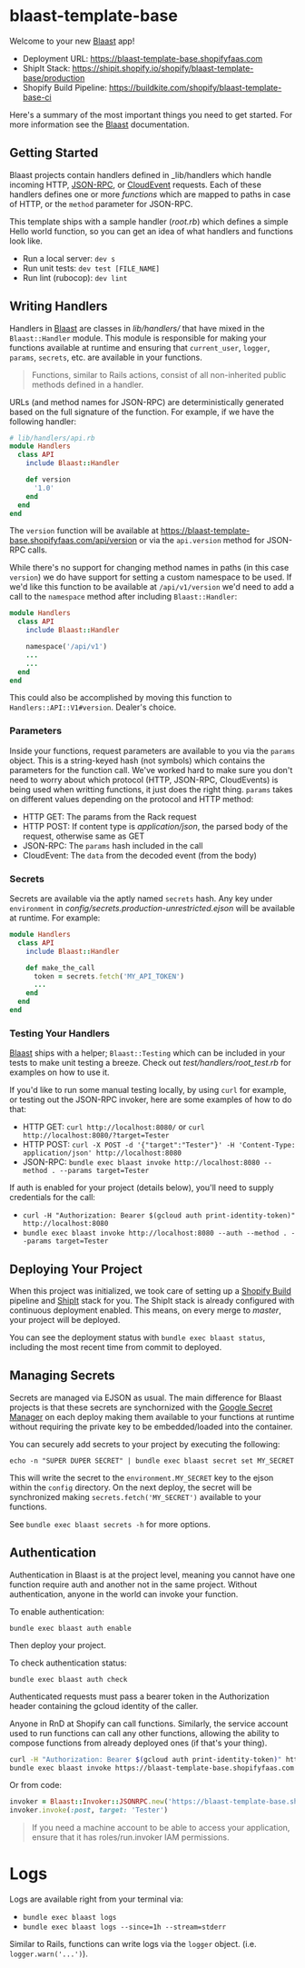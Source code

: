 # blaast-template-base

Welcome to your new [Blaast] app!

* Deployment URL: <https://blaast-template-base.shopifyfaas.com>
* ShipIt Stack: <https://shipit.shopify.io/shopify/blaast-template-base/production>
* Shopify Build Pipeline: <https://buildkite.com/shopify/blaast-template-base-ci>

Here's a summary of the most important things you need to get started. For more information see the [Blaast]
documentation.

## Getting Started

Blaast projects contain handlers defined in _lib/handlers which handle incoming HTTP, [JSON-RPC], or [CloudEvent]
requests. Each of these handlers defines one or more _functions_ which are mapped to paths in case of HTTP, or the
`method` parameter for JSON-RPC.

This template ships with a sample handler (_root.rb_) which defines a simple Hello world function, so you can get an idea
of what handlers and functions look like.

* Run a local server: `dev s`
* Run unit tests: `dev test [FILE_NAME]`
* Run lint (rubocop): `dev lint`

## Writing Handlers

Handlers in [Blaast] are classes in _lib/handlers/_ that have mixed in the `Blaast::Handler` module. This module
is responsible for making your functions available at runtime and ensuring that `current_user`, `logger`, `params`,
`secrets`, etc. are available in your functions.

> Functions, similar to Rails actions, consist of all non-inherited public methods defined in a handler.

URLs (and method names for JSON-RPC) are deterministically generated based on the full signature of the function. For
example, if we have the following handler:

```ruby
# lib/handlers/api.rb
module Handlers
  class API
    include Blaast::Handler

    def version
      '1.0'
    end
  end
end
```

The `version` function will be available at <https://blaast-template-base.shopifyfaas.com/api/version> or via the
`api.version` method for JSON-RPC calls.

While there's no support for changing method names in paths (in this case `version`) we do have support for setting a
custom namespace to be used. If we'd like this function to be available at `/api/v1/version` we'd need to add a call to
the `namespace` method after including `Blaast::Handler`:

```ruby
module Handlers
  class API
    include Blaast::Handler

    namespace('/api/v1')
    ...
    ...
  end
end
```

This could also be accomplished by moving this function to `Handlers::API::V1#version`. Dealer's choice.

### Parameters

Inside your functions, request parameters are available to you via the `params` object. This is a string-keyed hash (not
symbols) which contains the parameters for the function call. We've worked hard to make sure you don't need to worry
about which protocol (HTTP, JSON-RPC, CloudEvents) is being used when writting functions, it just does the right thing.
`params` takes on different values depending on the protocol and HTTP method:

* HTTP GET: The params from the Rack request
* HTTP POST: If content type is _application/json_, the parsed body of the request, otherwise same as GET
* JSON-RPC: The `params` hash included in the call
* CloudEvent: The `data` from the decoded event (from the body)

### Secrets

Secrets are available via the aptly named `secrets` hash. Any key under `environment` in
_config/secrets.production-unrestricted.ejson_ will be available at runtime. For example:

```ruby
module Handlers
  class API
    include Blaast::Handler

    def make_the_call
      token = secrets.fetch('MY_API_TOKEN')
      ...
    end
  end
end
```

### Testing Your Handlers

[Blaast] ships with a helper; `Blaast::Testing` which can be included in your tests to make unit testing a breeze. Check
out _test/handlers/root_test.rb_ for examples on how to use it.

If you'd like to run some manual testing locally, by using `curl` for example, or testing out the JSON-RPC invoker, here
are some examples of how to do that:

* HTTP GET: `curl http://localhost:8080/` or `curl http://localhost:8080/?target=Tester`
* HTTP POST: `curl -X POST -d '{"target":"Tester"}' -H 'Content-Type: application/json' http://localhost:8080`
* JSON-RPC: `bundle exec blaast invoke http://localhost:8080 --method . --params target=Tester`

If auth is enabled for your project (details below), you'll need to supply credentials for the call:

* `curl -H "Authorization: Bearer $(gcloud auth print-identity-token)" http://localhost:8080`
* `bundle exec blaast invoke http://localhost:8080 --auth --method . --params target=Tester`

## Deploying Your Project

When this project was initialized, we took care of setting up a [Shopify Build] pipeline and [ShipIt] stack for you. The
ShipIt stack is already configured with continuous deployment enabled. This means, on every merge to _master_, your
project will be deployed.


You can see the deployment status with `bundle exec blaast status`, including the most recent time from commit to
deployed.

## Managing Secrets

Secrets are managed via EJSON as usual. The main difference for Blaast projects is that these secrets are synchornized
with the [Google Secret Manager] on each deploy making them available to your functions at runtime without requiring the
private key to be embedded/loaded into the container.

You can securely add secrets to your project by executing the following:

    echo -n "SUPER DUPER SECRET" | bundle exec blaast secret set MY_SECRET

This will write the secret to the `environment.MY_SECRET` key to the ejson within the `config` directory. On the next
deploy, the secret will be synchronized making `secrets.fetch('MY_SECRET')` available to your functions.

See `bundle exec blaast secrets -h` for more options.

## Authentication

Authentication in Blaast is at the project level, meaning you cannot have one function require auth and another not in
the same project. Without authentication, anyone in the world can invoke your function.

To enable authentication:

    bundle exec blaast auth enable

Then deploy your project.

To check authentication status:

    bundle exec blaast auth check

Authenticated requests must pass a bearer token in the Authorization header containing the gcloud identity of the caller.

Anyone in RnD at Shopify can call functions. Similarly, the service account used to run functions can call any other
functions, allowing the ability to compose functions from already deployed ones (if that's your thing).

```bash
curl -H "Authorization: Bearer $(gcloud auth print-identity-token)" https://blaast-template-base.shopifyfaas.com
bundle exec blaast invoke https://blaast-template-base.shopifyfaas.com --auth
```

Or from code:

```ruby
invoker = Blaast::Invoker::JSONRPC.new('https://blaast-template-base.shopifyfaas.com', authorization: 'gcloud')
invoker.invoke(:post, target: 'Tester')
```

> If you need a machine account to be able to access your application, ensure that it has roles/run.invoker IAM
> permissions.

# Logs

Logs are available right from your terminal via:

* `bundle exec blaast logs`
* `bundle exec blaast logs --since=1h --stream=stderr`

Similar to Rails, functions can write logs via the `logger` object. (i.e. `logger.warn('...')`).

[Blaast]: https://github.com/Shopify/blaast
[CloudEvent]: https://cloudevents.io
[Google Secret Manager]: https://cloud.google.com/secret-manager
[JSON-RPC]: https://www.jsonrpc.org/specification
[ShipIt]: https://github.com/Shopify/shipit-engine#shipit---documentation
[Shopify Build]: https://shopify-build.docs.shopify.io/
